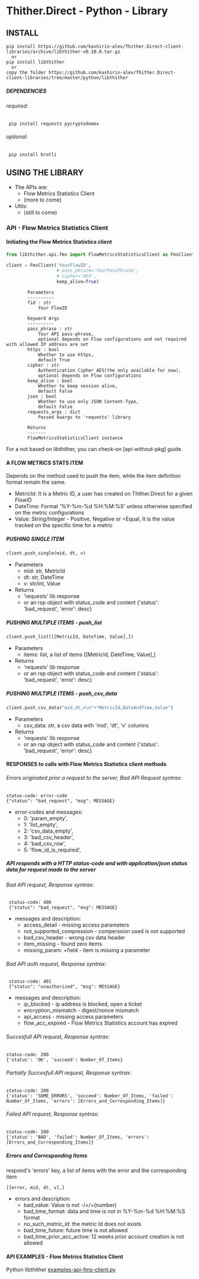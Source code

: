 # Thither.Direct - Python - Library

## INSTALL
   
    pip install https://github.com/kashirin-alex/Thither.Direct-client-libraries/archive/libthither-v0.10.0.tar.gz
      or
    pip install libthither
      or 
    copy the folder https://github.com/kashirin-alex/Thither.Direct-client-libraries/tree/master/python/libthither 
    
##### DEPENDENCIES
###### required:
     pip install requests pycryptodomex 
###### optional:
     pip install brotli
     
     
  
## USING THE LIBRARY
+ The APIs are:
  + Flow Metrics Statistics Client
  + (more to come)
+ Utils: 
  + (still to come)

### API - Flow Metrics Statistics Client

#### Initiating the Flow Metrics Statistics client
```python
from libthither.api.fms import FlowMetricsStatisticsClient as FmsClient

client = FmsClient('YourFlowID',
                   # pass_phrase='YourPassPhrase',
                   # cipher='AES',
                   keep_alive=True)
```
            Parameters
            ----------
            fid : str
                Your FlowID

            Keyword Args
            ----------
            pass_phrase : str
                Your API pass-phrase,
                optional depends on Flow configurations and not required with allowed IP address are set
            https : bool
                Whether to use https,
                default True
            cipher : str
                Authentication Cipher AES(the only available for now),
                optional depends on Flow configurations
            keep_alive : bool
                Whether to keep session alive,
                default False
            json : bool
                Whether to use only JSON Content-Type,
                default False
            requests_args : dict
                Passed kwargs to 'requests' library

            Returns
            -------
            FlowMetricsStatisticsClient instance
For a not based on libthither, you can check-on [api-without-pkg] guide.

#### A FLOW METRICS STATS ITEM
Depends on the method used to push the item, while the item definition format remain the same.
+ MetricId: It is a Metric ID, a user has created on Thither.Direct for a given FlowID
+ DateTime: Format '%Y-%m-%d %H:%M:%S' unless otherwise specified on the metric configurations
+ Value:    String/Integer - Positive, Negative or =Equal, It is the value tracked on the specific time for a metric


##### PUSHING SINGLE ITEM
```python
client.push_single(mid, dt, v)
```
+ Parameters
  + mid: str, MetricId
  + dt: str,  DateTime
  + v: str/int,   Value
+ Returns
  + 'requests' lib response
  + or an rsp object with status_code and content {'status': 'bad_request', 'error': desc}


##### PUSHING MULTIPLE ITEMS - push_list
```python
client.push_list([[MetricId, DateTime, Value],])
```
+ Parameters
  + items: list, a list of items [[MetricId, DateTime, Value],]
+ Returns
  + 'requests' lib response
  + or an rsp object with status_code and content {'status': 'bad_request', 'error': desc}


##### PUSHING MULTIPLE ITEMS - push_csv_data
```python
client.push_csv_data("mid,dt,v\n"+"MetricId,DateAndTime,Value")
```
+ Parameters
  + csv_data: str, a csv data with 'mid', 'dt', 'v' columns
+ Returns
  + 'requests' lib response
  + or an rsp object with status_code and content {'status': 'bad_request', 'error': desc}


####  RESPONSES to calls with Flow Metrics Statistics client methods

###### Errors originated prior a request to the server, Bad API Request syntrax:

    status-code: error-code
    {"status": "bad_request", "msg": MESSAGE}
    
+ error-codes and messages:
  + 0: 'param_empty',
  + 1: 'list_empty',
  + 2: 'csv_data_empty',
  + 3: 'bad_csv_header',
  + 4: 'bad_csv_row',
  + 5: 'flow_id_is_required',
        
##### API responds with a HTTP status-code and with application/json status data for request made to the server

###### Bad API request, Response syntrax:

     status-code: 400
     {"status": "bad_request", "msg": MESSAGE}

+ messages and description:
  + access_detail - missing access parameters
  + not_supported_compression - comperssion used is not supported
  + bad_csv_header - wrong csv data header
  + item_missing - found zero items
  + missing_param: +field - item is missing a parameter

###### Bad API auth request, Response syntrax:

     status-code: 401
     {"status": "unauthorized", "msg": MESSAGE}

+ messages and description:
  + ip_blocked - ip address is blocked, open a ticket
  + encryption_mismatch - digest/nonce mismatch
  + api_access - missing access parameters
  + flow_acc_expired - Flow Metrics Statistics account has expired

###### Succesfull API request, Response syntrax:

    status-code: 200
    {'status': 'OK', 'succeed': Number_Of_Items}
        
###### Partially Succesfull API request, Response syntrax:

    status-code: 200
    {'status': 'SOME_ERRORS', 'succeed': Number_Of_Items, 'failed': Number_Of_Items, 'errors': [Errors_and_Corresponding_Items]}
   
###### Failed API request, Response syntrax:

    status-code: 200
    {'status': 'BAD', 'failed': Number_Of_Items, 'errors': [Errors_and_Corresponding_Items]}
    
    
##### Errors and Corresponding Items
respond's 'errors' key, a list of items with the error and the corresponding item

    [[error, mid, dt, v],]

+ errors and description:
  + bad_value:                  Value is not -/=/+(number)
  + bad_time_format:            data and time is not in %Y-%m-%d %H:%M:%S format
  + no_such_metric_id:          the metric Id does not exists
  + bad_time_future:            future time is not allowed
  + bad_time_prior_acc_active:  12 weeks prior account creation is not allowed


#### API EXAMPLES - Flow Metrics Statistics Client
Python libthither [examples-api-fms-client.py](examples-api-fms-client.py)





            
